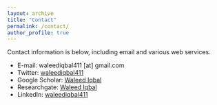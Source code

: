 ```yaml
---
layout: archive
title: "Contact"
permalink: /contact/
author_profile: true
---
```


Contact information is below, including email and various web services.

* E-mail: waleediqbal411 [at] gmail.com
* Twitter: [waleediqbal411](https://twitter.com/waleediqbal411)
* Google Scholar: [Waleed Iqbal](https://scholar.google.com/citations?hl=en&user=uXhMEBsAAAAJ)
* Researchgate: [Waleed Iqbal](https://www.researchgate.net/profile/Waleed_Iqbal)
* LinkedIn: [waleediqbal411](https://www.linkedin.com/in/waleediqbal411/)
